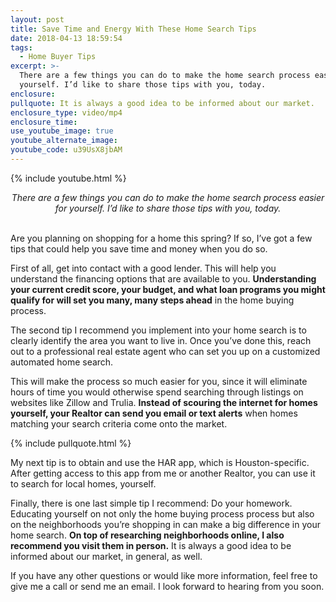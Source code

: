 ```yaml
---
layout: post
title: Save Time and Energy With These Home Search Tips
date: 2018-04-13 18:59:54
tags:
  - Home Buyer Tips
excerpt: >-
  There are a few things you can do to make the home search process easier for
  yourself. I’d like to share those tips with you, today.
enclosure:
pullquote: It is always a good idea to be informed about our market.
enclosure_type: video/mp4
enclosure_time:
use_youtube_image: true
youtube_alternate_image:
youtube_code: u39UsX8jbAM
---
```


{% include youtube.html %}

<center><em>There are a few things you can do to make the home search process easier for yourself. I&rsquo;d like to share those tips with you, today.</em></center>

<center>&nbsp;</center>

Are you planning on shopping for a home this spring? If so, I’ve got a few tips that could help you save time and money when you do so.&nbsp;

First of all, get into contact with a good lender. This will help you understand the financing options that are available to you. **Understanding your current credit score, your budget, and what loan programs you might qualify for will set you many, many steps ahead** in the home buying process.

The second tip I recommend you implement into your home search is to clearly identify the area you want to live in. Once you’ve done this, reach out to a professional real estate agent who can set you up on a customized automated home search.&nbsp;

This will make the process so much easier for you, since it will eliminate hours of time you would otherwise spend searching through listings on websites like Zillow and Trulia. **Instead of scouring the internet for homes yourself, your Realtor can send you email or text alerts** when homes matching your search criteria come onto the market.

{% include pullquote.html %}

My next tip is to obtain and use the HAR app, which is Houston-specific. After getting access to this app from me or another Realtor, you can use it to search for local homes, yourself.&nbsp;

Finally, there is one last simple tip I recommend: Do your homework. Educating yourself on not only the home buying process process but also on the neighborhoods you’re shopping in can make a big difference in your home search. **On top of researching neighborhoods online, I also recommend you visit them in person.** It is always a good idea to be informed about our market, in general, as well.&nbsp;

If you have any other questions or would like more information, feel free to give me a call or send me an email. I look forward to hearing from you soon.<br>&nbsp;